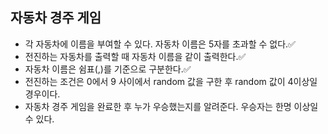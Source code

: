 ## 자동차 경주 게임

- 각 자동차에 이름을 부여할 수 있다. 자동차 이름은 5자를 초과할 수 없다.✅
- 전진하는 자동차를 출력할 때 자동차 이름을 같이 출력한다.✅
- 자동차 이름은 쉼표(,)를 기준으로 구분한다.✅
- 전진하는 조건은 0에서 9 사이에서 random 값을 구한 후 random 값이 4이상일 경우이다.
- 자동차 경주 게임을 완료한 후 누가 우승했는지를 알려준다. 우승자는 한명 이상일 수 있다.